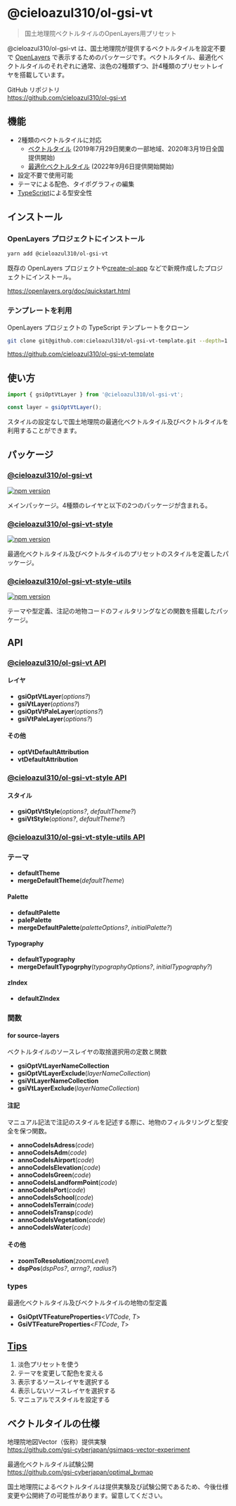 # @cieloazul310/ol-gsi-vt

> 国土地理院ベクトルタイルのOpenLayers用プリセット

@cieloazul310/ol-gsi-vt は、国土地理院が提供するベクトルタイルを設定不要で [OpenLayers] で表示するためのパッケージです。ベクトルタイル、最適化ベクトルタイルのそれぞれに通常、淡色の2種類ずつ、計4種類のプリセットレイヤを搭載しています。

GitHub リポジトリ  
<https://github.com/cieloazul310/ol-gsi-vt>

## 機能

- 2種類のベクトルタイルに対応
  - [ベクトルタイル] (2019年7月29日関東の一部地域、2020年3月19日全国提供開始)
  - [最適化ベクトルタイル] (2022年9月6日提供開始開始)
- 設定不要で使用可能
- テーマによる配色、タイポグラフィの編集
- [TypeScript]による型安全性

## インストール

### OpenLayers プロジェクトにインストール

```sh
yarn add @cieloazul310/ol-gsi-vt
```

既存の OpenLayers プロジェクトや[create-ol-app](https://github.com/openlayers/create-ol-app) などで新規作成したプロジェクトにインストール。

<https://openlayers.org/doc/quickstart.html>

### テンプレートを利用

OpenLayers プロジェクトの TypeScript テンプレートをクローン

```sh
git clone git@github.com:cieloazul310/ol-gsi-vt-template.git --depth=1
```

<https://github.com/cieloazul310/ol-gsi-vt-template>

## 使い方

```ts
import { gsiOptVtLayer } from '@cieloazul310/ol-gsi-vt';

const layer = gsiOptVtLayer();
```

スタイルの設定なしで国土地理院の最適化ベクトルタイル及びベクトルタイルを利用することができます。

## パッケージ

### [@cieloazul310/ol-gsi-vt]

[![npm version](https://badge.fury.io/js/@cieloazul310%2Fol-gsi-vt.svg)](https://badge.fury.io/js/@cieloazul310%2Fol-gsi-vt)

メインパッケージ。4種類のレイヤと以下の2つのパッケージが含まれる。

### [@cieloazul310/ol-gsi-vt-style]

[![npm version](https://badge.fury.io/js/@cieloazul310%2Fol-gsi-vt-style.svg)](https://badge.fury.io/js/@cieloazul310%2Fol-gsi-vt-style)

最適化ベクトルタイル及びベクトルタイルのプリセットのスタイルを定義したパッケージ。

### [@cieloazul310/ol-gsi-vt-style-utils]

[![npm version](https://badge.fury.io/js/@cieloazul310%2Fol-gsi-vt-style-utils.svg)](https://badge.fury.io/js/@cieloazul310%2Fol-gsi-vt-style-utils)

テーマや型定義、注記の地物コードのフィルタリングなどの関数を搭載したパッケージ。

## API

### [@cieloazul310/ol-gsi-vt API]

#### レイヤ

- **gsiOptVtLayer**(*options?*)
- **gsiVtLayer**(*options?*)
- **gsiOptVtPaleLayer**(*options?*)
- **gsiVtPaleLayer**(*options?*)

#### その他

- **optVtDefaultAttribution**
- **vtDefaultAttribution**

### [@cieloazul310/ol-gsi-vt-style API]  

#### スタイル

- **gsiOptVtStyle**(*options?*, *defaultTheme?*)
- **gsiVtStyle**(*options?*, *defaultTheme?*)

### [@cieloazul310/ol-gsi-vt-style-utils API]

### テーマ

- **defaultTheme**
- **mergeDefaultTheme**(*defaultTheme*)

#### Palette

- **defaultPalette**
- **palePalette**
- **mergeDefaultPalette**(*paletteOptions?*, *initialPalette?*)

#### Typography

- **defaultTypography**
- **mergeDefaultTypogrphy**(*typographyOptions?*, *initialTypography?*)

#### zIndex

- **defaultZIndex**

### 関数

#### for source-layers

ベクトルタイルのソースレイヤの取捨選択用の定数と関数

- **gsiOptVtLayerNameCollection**
- **gsiOptVtLayerExclude**(*layerNameCollection*)
- **gsiVtLayerNameCollection**
- **gsiVtLayerExclude**(*layerNameCollection*)

#### 注記

マニュアル記法で注記のスタイルを記述する際に、地物のフィルタリングと型安全を保つ関数。

- **annoCodeIsAdress**(*code*)
- **annoCodeIsAdm**(*code*)
- **annoCodeIsAirport**(*code*)
- **annoCodeIsElevation**(*code*)
- **annoCodeIsGreen**(*code*)
- **annoCodeIsLandformPoint**(*code*)
- **annoCodeIsPort**(*code*)
- **annoCodeIsSchool**(*code*)
- **annoCodeIsTerrain**(*code*)
- **annoCodeIsTransp**(*code*)
- **annoCodeIsVegetation**(*code*)
- **annoCodeIsWater**(*code*)

#### その他

- **zoomToResolution**(*zoomLevel*)
- **dspPos**(*dspPos?*, *arrng?*, *radius?*)

### types

最適化ベクトルタイル及びベクトルタイルの地物の型定義

- **GsiOptVTFeatureProperties**<*VTCode*, *T*>
- **GsiVTFeatureProperties**<*FTCode*, *T*>

## [Tips]

1. 淡色プリセットを使う
2. テーマを変更して配色を変える
3. 表示するソースレイヤを選択する
4. 表示しないソースレイヤを選択する
5. マニュアルでスタイルを設定する

## ベクトルタイルの仕様

地理院地図Vector（仮称）提供実験  
<https://github.com/gsi-cyberjapan/gsimaps-vector-experiment>

最適化ベクトルタイル試験公開  
<https://github.com/gsi-cyberjapan/optimal_bvmap>

国土地理院によるベクトルタイルは提供実験及び試験公開であるため、今後仕様変更や公開終了の可能性があります。留意してください。

[ベクトルタイル]: https://github.com/gsi-cyberjapan/gsimaps-vector-experiment "地理院地図Vector（仮称）提供実験"
[最適化ベクトルタイル]: https://github.com/gsi-cyberjapan/optimal_bvmap "最適化ベクトルタイル試験公開"
[TypeScript]: https://www.typescriptlang.org/ "TypeScript"

[OpenLayers]: https://openlayers.org/ "OpenLayers"

[@cieloazul310/ol-gsi-vt]: https://github.com/cieloazul310/ol-gsi-vt/tree/doc/packages/ol-gsi-vt
[@cieloazul310/ol-gsi-vt-style]: https://github.com/cieloazul310/ol-gsi-vt/tree/doc/packages/ol-gsi-vt-style
[@cieloazul310/ol-gsi-vt-style-utils]: https://github.com/cieloazul310/ol-gsi-vt/tree/doc/packages/ol-gsi-vt-style-utils

[@cieloazul310/ol-gsi-vt API]: ol-gsi-vt-api.md
[@cieloazul310/ol-gsi-vt-style API]: ol-gsi-vt-style-api.md
[@cieloazul310/ol-gsi-vt-style-utils API]: ol-gsi-vt-style-utils-api.md
[Tips]: tips.md

